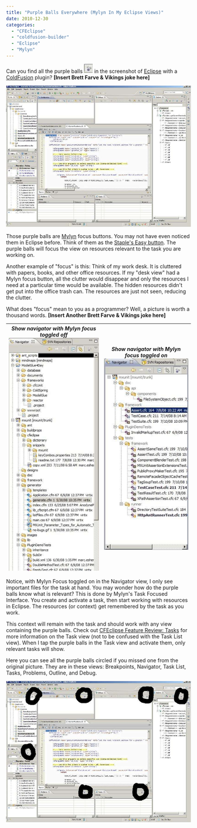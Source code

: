 ```yaml
---
title: "Purple Balls Everywhere (Mylyn In My Eclipse Views)"
date: 2010-12-30
categories: 
  - "CFEclipse"
  - "coldfusion-builder"
  - "Eclipse"
  - "Mylyn"
---
```


Can you find all the purple balls ![](images/pb0.jpg) in the screenshot of [Eclipse](http://www.eclipse.org) with a [ColdFusion](http://en.wikipedia.org/wiki/ColdFusion) plugin? **\[Insert Brett Farve & Vikings joke here\]**

![](images/pb1.jpg)

Those purple balls are [Mylyn](http://www.eclipse.org/mylyn/) focus buttons. You may not have even noticed them in Eclipse before. Think of them as the [Staple's Easy button](http://media.staples.com/easybutton/demo.html). The purple balls will focus the view on resources relevant to the task you are working on.

Another example of "focus" is this: Think of my work desk. It is cluttered with papers, books, and other office resources. If my "desk view" had a Mylyn focus button, all the clutter would disappear and only the resources I need at a particular time would be available. The hidden resources didn't get put into the office trash can. The resources are just not seen, reducing the clutter.

What does "focus" mean to you as a programmer? Well, a picture is worth a thousand words. **\[Insert Another Brett Farve & Vikings joke here\]**

| _Show navigator with Mylyn focus toggled off_ ![](images/pb2.jpg) | _Show navigator with Mylyn focus toggled on_ ![](images/pb3.jpg) |
| --- | --- |

Notice, with Mylyn Focus toggled on in the Navigator view, I only see important files for the task at hand. You may wonder how do the purple balls know what is relevant? This is done by Mylyn's Task Focused Interface. You create and activate a task, then start working with resources in Eclipse. The resources (or context) get remembered by the task as you work.

This context will remain with the task and should work with any view containing the purple balls. Check out [CFEclipse Feature Review: Tasks](http://cfeclipse.org/index.cfm/blog/cfeclipse-feature-review-tasks/) for more information on the Task view (not to be confused with the Task List view). When I tap the purple balls in the Task view and activate them, only relevant tasks will show.

Here you can see all the purple balls circled if you missed one from the original picture. They are in these views: Breakpoints, Navigator, Task List, Tasks, Problems, Outline, and Debug.

![](images/pb4.jpg)
